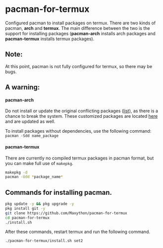 # pacman-for-termux
Configured pacman to install packages on termux. There are two kinds of pacman, **arch** and **termux**.  The main difference between the two is the support for installing packages (**pacman-arch** installs arch packages and **pacman-termux** installs termux packages).

## Note:
At this point, pacman is not fully configured for termux, so there may be bugs.  

## A warning:
#### pacman-arch
Do not install or update the original conflicting packages ([list](https://github.com/Maxython/pacman-for-termux/wiki/Package-List)), as there is a chance to break the system. These customized packages are located [here](https://github.com/Maxython/arch-packages-for-termux) and are updated as well.

To install packages without dependencies, use the following command: `pacman -Sdd name_package`
#### pacman-termux
There are currently no compiled termux packages in pacman format, but you can make full use of `makepkg`.
```bash
makepkg -d
pacman -Udd *package_name*
```

## Commands for installing pacman.
```bash
pkg update -y && pkg upgrade -y
pkg install git -y
git clone https://github.com/Maxython/pacman-for-termux
cd pacman-for-termux
./install.sh
```
After these commands, restart termux and run the following command.
```bash
./pacman-for-termux/install.sh set2
```
